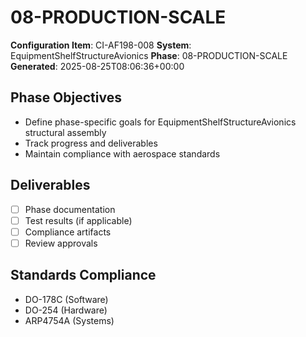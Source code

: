 # 08-PRODUCTION-SCALE

**Configuration Item**: CI-AF198-008
**System**: EquipmentShelfStructureAvionics
**Phase**: 08-PRODUCTION-SCALE
**Generated**: 2025-08-25T08:06:36+00:00

## Phase Objectives
- Define phase-specific goals for EquipmentShelfStructureAvionics structural assembly
- Track progress and deliverables
- Maintain compliance with aerospace standards

## Deliverables
- [ ] Phase documentation
- [ ] Test results (if applicable)
- [ ] Compliance artifacts
- [ ] Review approvals

## Standards Compliance
- DO-178C (Software)
- DO-254 (Hardware)
- ARP4754A (Systems)

